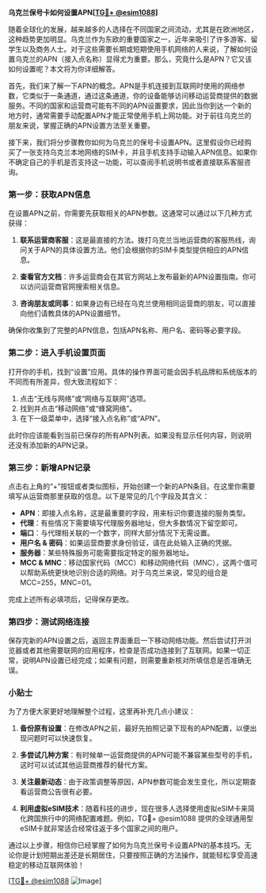 **乌克兰保号卡如何设置APN[[TG💪+ @esim1088](https://t.me/s/esim1088)]**

随着全球化的发展，越来越多的人选择在不同国家之间流动，尤其是在欧洲地区，这种趋势更加明显。乌克兰作为东欧的重要国家之一，近年来吸引了许多游客、留学生以及商务人士。对于这些需要长期或短期使用手机网络的人来说，了解如何设置乌克兰的APN（接入点名称）显得尤为重要。那么，究竟什么是APN？它又该如何设置呢？本文将为你详细解答。

首先，我们来了解一下APN的概念。APN是手机连接到互联网时使用的网络参数，它类似于一条通道，通过这条通道，你的设备能够访问移动运营商提供的数据服务。不同的国家和运营商可能有不同的APN设置要求，因此当你到达一个新的地方时，通常需要手动配置APN才能正常使用手机上网功能。对于前往乌克兰的朋友来说，掌握正确的APN设置方法至关重要。

接下来，我们将分步骤教你如何为乌克兰的保号卡设置APN。这里假设你已经购买了一张支持乌克兰本地网络的SIM卡，并且手机支持手动输入APN信息。如果你不确定自己的手机是否支持这一功能，可以查阅手机说明书或者直接联系客服咨询。

### 第一步：获取APN信息

在设置APN之前，你需要先获取相关的APN参数。这通常可以通过以下几种方式获得：

1. **联系运营商客服**：这是最直接的方法。拨打乌克兰当地运营商的客服热线，询问关于APN的具体设置方法。他们会根据你的SIM卡类型提供相应的APN信息。
   
2. **查看官方文档**：许多运营商会在其官方网站上发布最新的APN设置指南。你可以访问运营商官网搜索相关信息。

3. **咨询朋友或同事**：如果身边有已经在乌克兰使用相同运营商的朋友，可以直接向他们请教具体的APN设置细节。

确保你收集到了完整的APN信息，包括APN名称、用户名、密码等必要字段。

### 第二步：进入手机设置页面

打开你的手机，找到“设置”应用。具体的操作界面可能会因手机品牌和系统版本的不同而有所差异，但大致流程如下：

1. 点击“无线与网络”或“网络与互联网”选项。
2. 找到并点击“移动网络”或“蜂窝网络”。
3. 在下一级菜单中，选择“接入点名称”或“APN”。

此时你应该能看到当前已保存的所有APN列表。如果没有显示任何内容，则说明还没有添加新的APN记录。

### 第三步：新增APN记录

点击右上角的“+”按钮或者类似图标，开始创建一个新的APN条目。在这里你需要填写从运营商那里获取的信息。以下是常见的几个字段及其含义：

- **APN**：即接入点名称，这是最重要的字段，用来标识你要连接的服务类型。
- **代理**：有些情况下需要填写代理服务器地址，但大多数情况下留空即可。
- **端口**：与代理相关联的一个数字，同样大部分情况下无需设置。
- **用户名 & 密码**：如果运营商要求身份验证，请在此处输入正确的凭据。
- **服务器**：某些特殊服务可能需要指定特定的服务器地址。
- **MCC & MNC**：移动国家代码（MCC）和移动网络代码（MNC），这两个值可以帮助系统更快地识别合适的网络。对于乌克兰来说，常见的组合是MCC=255，MNC=01。

完成上述所有必填项后，记得保存更改。

### 第四步：测试网络连接

保存完新的APN设置之后，返回主界面重启一下移动网络功能。然后尝试打开浏览器或者其他需要联网的应用程序，检查是否成功连接到了互联网。如果一切正常，说明APN设置已经完成；如果有问题，则需要重新核对所填信息是否准确无误。

### 小贴士

为了方便大家更好地理解整个过程，这里再补充几点小建议：

1. **备份原有设置**：在修改APN之前，最好先拍照记录下现有的APN配置，以便出现问题时可以快速恢复。
   
2. **多尝试几种方案**：有时候单一运营商提供的APN可能不兼容某些型号的手机，这时可以试试其他运营商推荐的替代方案。

3. **关注最新动态**：由于政策调整等原因，APN参数可能会发生变化，所以定期查看运营商公告很有必要。

4. **利用虚拟eSIM技术**：随着科技的进步，现在很多人选择使用虚拟eSIM卡来简化跨国旅行中的网络配置难题。例如，TG💪+ @esim1088 提供的全球通用型eSIM卡就非常适合经常往返于多个国家之间的用户。

通过以上步骤，相信你已经掌握了如何为乌克兰保号卡设置APN的基本技巧。无论你是计划短期出差还是长期居住，只要按照正确的方法操作，就能轻松享受高速稳定的移动互联网体验！

[[TG💪+ @esim1088](https://t.me/s/esim1088) ![Image](https://i.postimg.cc/4NQfJmqS/Snipaste-2025-05-13-00-14-12.png)]